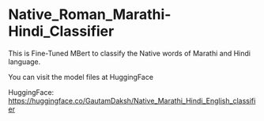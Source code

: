 # Native_Roman_Marathi-Hindi_Classifier

This is Fine-Tuned MBert to classify the Native words of Marathi and Hindi language.

You can visit the model files at HuggingFace 

HuggingFace: https://huggingface.co/GautamDaksh/Native_Marathi_Hindi_English_classifier
